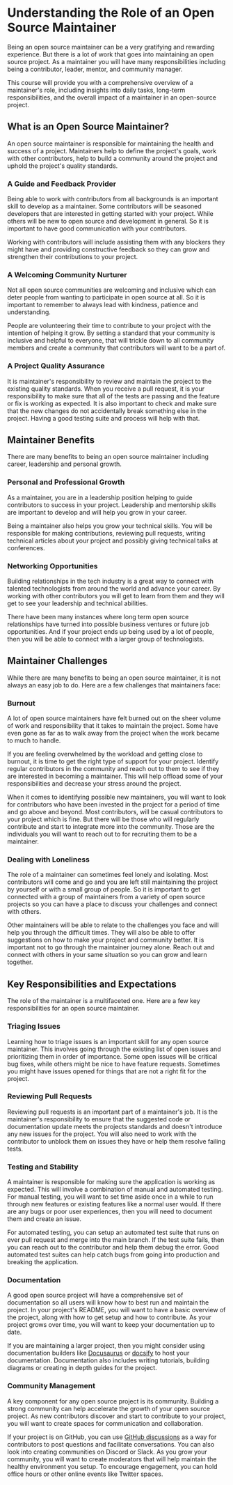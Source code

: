 # Understanding the Role of an Open Source Maintainer

Being an open source maintainer can be a very gratifying and rewarding experience. But there is a lot of work that goes into maintaining an open source project. As a maintainer you will have many responsibilities including being a contributor, leader, mentor, and community manager.

This course will provide you with a comprehensive overview of a maintainer's role, including insights into daily tasks, long-term responsibilities, and the overall impact of a maintainer in an open-source project.

## What is an Open Source Maintainer?

An open source maintainer is responsible for maintaining the health and success of a project. Maintainers help to define the project's goals, work with other contributors, help to build a community around the project and uphold the project's quality standards.

### A Guide and Feedback Provider

Being able to work with contributors from all backgrounds is an important skill to develop as a maintainer. Some contributors will be seasoned developers that are interested in getting started with your project. While others will be new to open source and development in general. So it is important to have good communication with your contributors.

Working with contributors will include assisting them with any blockers they might have and providing constructive feedback so they can grow and strengthen their contributions to your project.

### A Welcoming Community Nurturer

Not all open source communities are welcoming and inclusive which can deter people from wanting to participate in open source at all. So it is important to remember to always lead with kindness, patience and understanding.

People are volunteering their time to contribute to your project with the intention of helping it grow. By setting a standard that your community is inclusive and helpful to everyone, that will trickle down to all community members and create a community that contributors will want to be a part of.

### A Project Quality Assurance

It is maintainer's responsibility to review and maintain the project to the existing quality standards. When you receive a pull request, it is your responsibility to make sure that all of the tests are passing and the feature or fix is working as expected. It is also important to check and make sure that the new changes do not accidentally break something else in the project. Having a good testing suite and process will help with that.

## Maintainer Benefits

There are many benefits to being an open source maintainer including career, leadership and personal growth.

### Personal and Professional Growth

As a maintainer, you are in a leadership position helping to guide contributors to success in your project. Leadership and mentorship skills are important to develop and will help you grow in your career.

Being a maintainer also helps you grow your technical skills. You will be responsible for making contributions, reviewing pull requests, writing technical articles about your project and possibly giving technical talks at conferences.

### Networking Opportunities

Building relationships in the tech industry is a great way to connect with talented technologists from around the world and advance your career. By working with other contributors you will get to learn from them and they will get to see your leadership and technical abilities.

There have been many instances where long term open source relationships have turned into possible business ventures or future job opportunities. And if your project ends up being used by a lot of people, then you will be able to connect with a larger group of technologists.

## Maintainer Challenges

While there are many benefits to being an open source maintainer, it is not always an easy job to do. Here are a few challenges that maintainers face:

### Burnout

A lot of open source maintainers have felt burned out on the sheer volume of work and responsibility that it takes to maintain the project. Some have even gone as far as to walk away from the project when the work became to much to handle.

If you are feeling overwhelmed by the workload and getting close to burnout, it is time to get the right type of support for your project. Identify regular contributors in the community and reach out to them to see if they are interested in becoming a maintainer. This will help offload some of your responsibilities and decrease your stress around the project.

When it comes to identifying possible new maintainers, you will want to look for contributors who have been invested in the project for a period of time and go above and beyond. Most contributors, will be casual contributors to your project which is fine. But there will be those who will regularly contribute and start to integrate more into the community. Those are the individuals you will want to reach out to for recruiting them to be a maintainer.

### Dealing with Loneliness

The role of a maintainer can sometimes feel lonely and isolating. Most contributors will come and go and you are left still maintaining the project by yourself or with a small group of people. So it is important to get connected with a group of maintainers from a variety of open source projects so you can have a place to discuss your challenges and connect with others.

Other maintainers will be able to relate to the challenges you face and will help you through the difficult times. They will also be able to offer suggestions on how to make your project and community better. It is important not to go through the maintainer journey alone. Reach out and connect with others in your same situation so you can grow and learn together.

## Key Responsibilities and Expectations

The role of the maintainer is a multifaceted one. Here are a few key responsibilities for an open source maintainer.

### Triaging Issues

Learning how to triage issues is an important skill for any open source maintainer. This involves going through the existing list of open issues and prioritizing them in order of importance. Some open issues will be critical bug fixes, while others might be nice to have feature requests. Sometimes you might have issues opened for things that are not a right fit for the project.

### Reviewing Pull Requests

Reviewing pull requests is an important part of a maintainer's job. It is the maintainer's responsibility to ensure that the suggested code or documentation update meets the projects standards and doesn't introduce any new issues for the project. You will also need to work with the contributor to unblock them on issues they have or help them resolve failing tests.

### Testing and Stability

A maintainer is responsible for making sure the application is working as expected. This will involve a combination of manual and automated testing. For manual testing, you will want to set time aside once in a while to run through new features or existing features like a normal user would. If there are any bugs or poor user experiences, then you will need to document them and create an issue.

For automated testing, you can setup an automated test suite that runs on ever pull request and merge into the main branch. If the test suite fails, then you can reach out to the contributor and help them debug the error. Good automated test suites can help catch bugs from going into production and breaking the application.

### Documentation

A good open source project will have a comprehensive set of documentation so all users will know how to best run and maintain the project. In your project's README, you will want to have a basic overview of the project, along with how to get setup and how to contribute. As your project grows over time, you will want to keep your documentation up to date.

If you are maintaining a larger project, then you might consider using documentation builders like [Docusaurus](https://docusaurus.io/) or [docsify](https://docsify.js.org/#/) to host your documentation. Documentation also includes writing tutorials, building diagrams or creating in depth guides for the project.

### Community Management

A key component for any open source project is its community. Building a strong community can help accelerate the growth of your open source project. As new contributors discover and start to contribute to your project, you will want to create spaces for communication and collaboration.

If your project is on GitHub, you can use [GitHub discussions](https://docs.github.com/en/discussions) as a way for contributors to post questions and facilitate conversations. You can also look into creating communities on Discord or Slack. As you grow your community, you will want to create moderators that will help maintain the healthy environment you setup. To encourage engagement, you can hold office hours or other online events like Twitter spaces.
